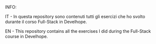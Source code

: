 INFO:

IT - In questa repository sono contenuti tutti gli esercizi che ho svolto durante il corso Full-Stack in Develhope.

EN - This repository contains all the exercises I did during the Full-Stack course in Develhope.